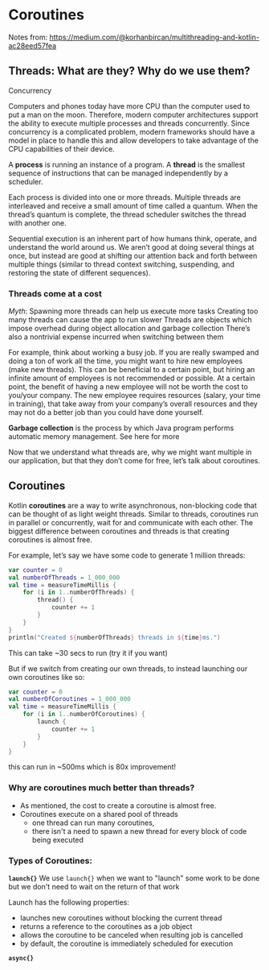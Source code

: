 # Coroutines

Notes from: https://medium.com/@korhanbircan/multithreading-and-kotlin-ac28eed57fea 

## Threads: What are they? Why do we use them?

Concurrency 

Computers and phones today have more CPU than the computer used to put a man on the moon. Therefore, modern computer architectures support the ability to execute multiple processes and threads concurrently. Since concurrency is a complicated problem, modern frameworks should have a model in place to handle this and allow developers to take advantage of the CPU capabilities of their device. 

A **process** is running an instance of a program.
A **thread** is the smallest sequence of instructions that can be managed independently by a scheduler.

Each process is divided into one or more threads. 
Multiple threads are interleaved and receive a small amount of time called a quantum. 
When the thread’s quantum is complete, the thread scheduler switches the thread with another one. 

Sequential execution is an inherent part of how humans think, operate, and understand the world around us. We aren’t good at doing several things at once, but instead are good at shifting our attention back and forth between multiple things (similar to thread context switching, suspending, and restoring the state of different sequences). 

### Threads come at a cost
*Myth*: Spawning more threads can help us execute more tasks 
Creating too many threads can cause the app to run slower 
Threads are objects which impose overhead during object allocation and garbage collection 
There’s also a nontrivial expense incurred when switching between them 

For example, think about working a busy job. If you are really swamped and doing a ton of work all the time, you might want to hire new employees (make new threads). This can be beneficial to a certain point, but hiring an infinite amount of employees is not recommended or possible. At a certain point, the benefit of having a new employee will not be worth the cost to you/your company. The new employee requires resources (salary, your time in training), that take away from your company’s overall resources and they may not do a better job than you could have done yourself. 

**Garbage collection** is the process by which Java program performs automatic memory management. See here for more

Now that we understand what threads are, why we might want multiple in our application, but that they don’t come for free, let’s talk about coroutines. 

## Coroutines
Kotlin **coroutines** are a way to write asynchronous, non-blocking code that can be thought of as light weight threads. Similar to threads, coroutines run in parallel or concurrently, wait for and communicate with each other. The biggest difference between coroutines and threads is that creating coroutines is almost free.

For example, let’s say we have some code to generate 1 million threads: 
```kotlin
var counter = 0
val numberOfThreads = 1_000_000
val time = measureTimeMillis {
    for (i in 1..numberOfThreads) {
        thread() {
            counter += 1
        }
    }
}
println("Created ${numberOfThreads} threads in ${time}ms.")
```
This can take ~30 secs to run (try it if you want)

But if we switch from creating our own threads, to instead launching our own coroutines like so: 
```kotlin
var counter = 0
val numberOfCoroutines = 1_000_000
val time = measureTimeMillis {
    for (i in 1..numberOfCoroutines) {
        launch {
            counter += 1
        }
    }
}
```
this can run in ~500ms which is 80x improvement! 

### Why are coroutines much better than threads? 
- As mentioned, the cost to create a coroutine is almost free. 
- Coroutines execute on a shared pool of threads
    * one thread can run many coroutines, 
    * there isn't a need to spawn a new thread for every block of code being executed


### Types of Coroutines: 

**`launch{}`** 
We use `launch{}` when we want to "launch" some work to be done but we don't need to wait on the return of that work 

Launch has the following properties: 
* launches new coroutines without blocking the current thread
* returns a reference to the coroutines as a job object 
* allows the coroutine to be canceled when resulting job is cancelled 
* by default, the coroutine is immediately scheduled for execution

**`async{}`**


